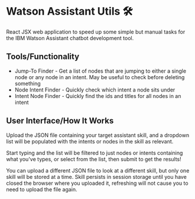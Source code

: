 # Watson Assistant Utils 🛠️
React JSX web application to speed up some simple but manual tasks for the IBM Watson Assistant chatbot development tool.

## Tools/Functionality
* Jump-To Finder - Get a list of nodes that are jumping to either a single node or any node in an intent. May be useful to check before deleting something
* Node Intent Finder - Quickly check which intent a node sits under
* Intent Node Finder - Quickly find the ids and titles for all nodes in an intent

## User Interface/How It Works
Upload the JSON file containing your target assistant skill, and a dropdown list will be populated with the intents or nodes in the skill as relevant. 

Start typing and the list will be filtered to just nodes or intents containing what you've types, or select from the list, then submit to get the results!

You can upload a different JSON file to look at a different skill, but only one skill will be stored at a time. Skill persists in session storage until you have closed the browser where you uploaded it, refreshing will not cause you to need to upload the file again.
